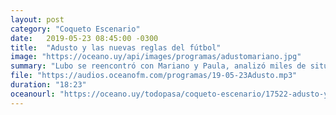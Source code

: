 ```yaml
---
layout: post
category: "Coqueto Escenario"
date:   2019-05-23 08:45:00 -0300
title:  "Adusto y las nuevas reglas del fútbol"
image: "https://oceano.uy/api/images/programas/adustomariano.jpg"
summary: "Lubo se reencontró con Mariano y Paula, analizó miles de situaciones e intentó explicar las nuevas normas del deporte más bello del mundo."
file: "https://audios.oceanofm.com/programas/19-05-23Adusto.mp3"
duration: "18:23"
oceanourl: "https://oceano.uy/todopasa/coqueto-escenario/17522-adusto-y-las-nuevas-reglas-del-futbol"
---
```

  

